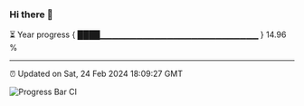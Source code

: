 ### Hi there 👋

⏳ Year progress { ████▁▁▁▁▁▁▁▁▁▁▁▁▁▁▁▁▁▁▁▁▁▁▁▁▁▁ } 14.96 %

---

⏰ Updated on Sat, 24 Feb 2024 18:09:27 GMT

![Progress Bar CI](https://github.com/Shyam-Makwana/GitHub-Actions-Demo/workflows/Progress%20Bar%20CI/badge.svg)
